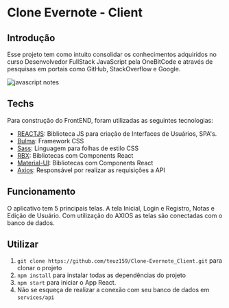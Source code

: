 # Clone Evernote - Client

## Introdução

Esse projeto tem como intuito consolidar os conhecimentos adquiridos no curso Desenvolvedor FullStack JavaScript pela OneBitCode e através de pesquisas em portais como GitHub, StackOverflow e Google.

![javascript notes](https://user-images.githubusercontent.com/100682248/172067131-e65a72d8-5a7b-4d56-a441-f92c3ceed1d6.png)

## Techs

Para construção do FrontEND, foram utilizadas as seguintes tecnologias:

* [REACTJS](https://reactjs.org/): Biblioteca JS para criação de Interfaces de Usuários, SPA's.
* [Bulma](https://bulma.io/): Framework CSS
* [Sass](https://sass-lang.com/): Linguagem para folhas de estilo CSS
* [RBX](https://dfee.github.io/rbx/): Bibliotecas com Components React
* [Material-UI](https://mui.com/pt/): Bibliotecas com Components React
* [Axios](https://axios-http.com/ptbr/docs/intro): Responsável por realizar as requisições a API

## Funcionamento

O aplicativo tem 5 principais telas. A tela Inicial, Login e Registro, Notas e Edição de Usuário. Com utilização do AXIOS as telas são conectadas com o banco de dados.

## Utilizar
1. `git clone https://github.com/teuz159/Clone-Evernote_Client.git` para clonar o projeto
2. `npm install` para instalar todas as dependências do projeto
3. `npm start` para iniciar o App React.
4. Não se esqueça de realizar a conexão com seu banco de dados em `services/api`
